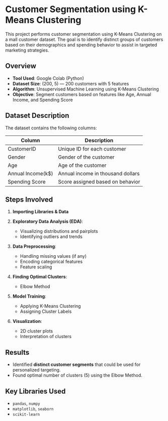 # Customer Segmentation using K-Means Clustering

This project performs customer segmentation using K-Means Clustering on a mall customer dataset. The goal is to identify distinct groups of customers based on their demographics and spending behavior to assist in targeted marketing strategies.

##  Overview

- **Tool Used**: Google Colab (Python)
- **Dataset Size**: (200, 5) — 200 customers with 5 features
- **Algorithm**: Unsupervised Machine Learning using K-Means Clustering
- **Objective**: Segment customers based on features like Age, Annual Income, and Spending Score

## Dataset Description

The dataset contains the following columns:

| Column           | Description                      |
|------------------|----------------------------------|
| CustomerID       | Unique ID for each customer      |
| Gender           | Gender of the customer           |
| Age              | Age of the customer              |
| Annual Income(k$)| Annual income in thousand dollars|
| Spending Score   | Score assigned based on behavior |

##  Steps Involved

1. **Importing Libraries & Data**
2. **Exploratory Data Analysis (EDA)**:
   - Visualizing distributions and pairplots
   - Identifying outliers and trends
3. **Data Preprocessing**:
   - Handling missing values (if any)
   - Encoding categorical features
   - Feature scaling
4. **Finding Optimal Clusters**:
   - Elbow Method
   
5. **Model Training**:
   - Applying K-Means Clustering
   - Assigning Cluster Labels
6. **Visualization**:
   - 2D cluster plots
   - Interpretation of clusters

##  Results

- Identified **distinct customer segments** that could be used for personalized targeting.
- Found optimal number of clusters (5) using the Elbow Method.

## Key Libraries Used

- `pandas`, `numpy`
- `matplotlib`, `seaborn`
- `scikit-learn`
